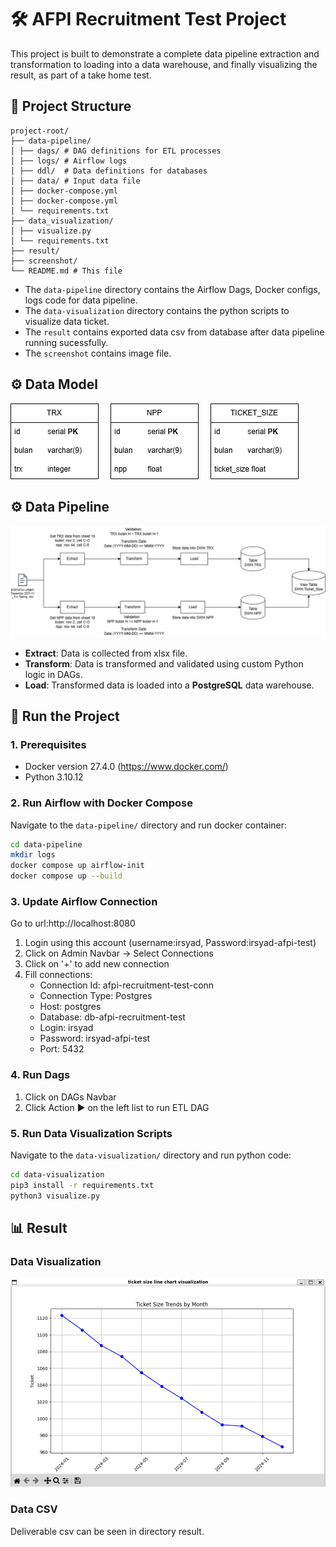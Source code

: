 # 🛠️ AFPI Recruitment Test Project

This project is built to demonstrate a complete data pipeline extraction and transformation to loading into a data warehouse, and finally visualizing the result, as part of a take home test.

## 📌 Project Structure

```
project-root/ 
├── data-pipeline/
│ ├── dags/ # DAG definitions for ETL processes 
│ ├── logs/ # Airflow logs 
│ ├── ddl/  # Data definitions for databases
│ ├── data/ # Input data file 
│ ├── docker-compose.yml 
│ ├── docker-compose.yml 
│ └── requirements.txt
├── data_visualization/
│ ├── visualize.py 
│ └── requirements.txt
├── result/
├── screenshot/
└── README.md # This file
```

- The `data-pipeline` directory contains the Airflow Dags, Docker configs, logs code for data pipeline.
- The `data-visualization` directory contains the python scripts to visualize data ticket.
- The `result` contains exported data csv from database after data pipeline running sucessfully.
- The `screenshot` contains image file. 

## ⚙️ Data Model 

![Data Model](screenshots/data_model.png)

## ⚙️ Data Pipeline 

![Data Pipeline](screenshots/data_pipeline.png)

- **Extract**: Data is collected from xlsx file.
- **Transform**: Data is transformed and validated using custom Python logic in DAGs.
- **Load**: Transformed data is loaded into a **PostgreSQL** data warehouse.

## 🚀 Run the Project

### 1. Prerequisites

- Docker version 27.4.0 (https://www.docker.com/)
- Python 3.10.12

### 2. Run Airflow with Docker Compose

Navigate to the `data-pipeline/` directory and run docker container:

```bash
cd data-pipeline
mkdir logs
docker compose up airflow-init
docker compose up --build
```

### 3. Update Airflow Connection

Go to url:http://localhost:8080

1. Login using this account (username:irsyad, Password:irsyad-afpi-test)
2. Click on Admin Navbar → Select Connections
3. Click on '+' to add new connection
4. Fill connections:
    - Connection Id: afpi-recruitment-test-conn
    - Connection Type: Postgres
    - Host: postgres
    - Database: db-afpi-recruitment-test
    - Login: irsyad
    - Password: irsyad-afpi-test
    - Port: 5432

### 4. Run Dags

1. Click on DAGs Navbar
2. Click Action ▶ on the left list to run ETL DAG

### 5. Run Data Visualization Scripts

Navigate to the `data-visualization/` directory and run python code:

```bash
cd data-visualization
pip3 install -r requirements.txt
python3 visualize.py
```

## 📊 Result

### Data Visualization

![Data Visualization](screenshots/ticket_size_line_chart.png)

### Data CSV

Deliverable csv can be seen in directory result.

